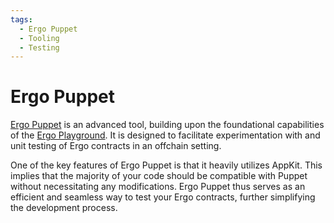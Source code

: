 ```yaml
---
tags:
  - Ergo Puppet
  - Tooling
  - Testing
---
```


# Ergo Puppet

[Ergo Puppet](https://github.com/dav009/ergo-puppet) is an advanced tool, building upon the foundational capabilities of the [Ergo Playground](https://github.com/ergoplatform/ergo-playgrounds). It is designed to facilitate experimentation with and unit testing of Ergo contracts in an offchain setting. 

One of the key features of Ergo Puppet is that it heavily utilizes AppKit. This implies that the majority of your code should be compatible with Puppet without necessitating any modifications. Ergo Puppet thus serves as an efficient and seamless way to test your Ergo contracts, further simplifying the development process.
